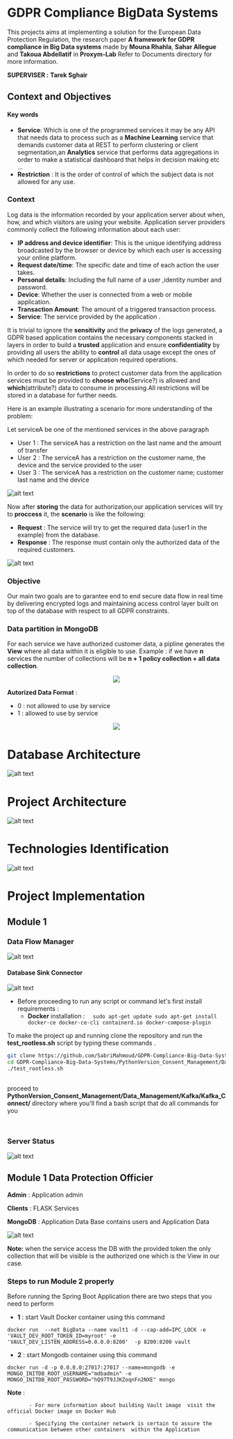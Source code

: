 # GDPR Compliance BigData Systems 

This projects aims at implementing a solution for the European Data Protection Regulation, the research paper **A framework for GDPR compliance in Big Data
systems** made by **Mouna Rhahla**, **Sahar Allegue** and **Takoua Abdellatif** in **Proxym-Lab** Refer to Documents directory for more information.

**SUPERVISER :** **Tarek Sghair**

## Context and Objectives

#### Key words 
   - **Service**: Which is one of the programmed services it may be any API that needs data to process such as a **Machine Learning** service that demands customer data at REST to perform clustering or client segmentation,an **Analytics** service that performs data aggregations in order to make a statistical dashboard that helps in decision making etc ... 
   - **Restriction** : It is the order of control of which the subject data is not allowed for any use.

### Context

Log data is the information recorded by your application server about when, how, and which visitors are using your website. Application server providers  commonly collect the following information about each user:
  
  - **IP address and device identifier**: This is the unique identifying address broadcasted by the browser or device by which each user is accessing your online platform.
  - **Request date/time**: The specific date and time of each action the user takes.
  - **Personal details**: Including the full name of a user ,identity number and password.
  - **Device**: Whether the user is connected from a web or mobile application.
  - **Transaction Amount**: The amount of a triggered  transaction process.
  - **Service**: The service provided by the application .

It is trivial to ignore the **sensitivity** and the **privacy** of the logs generated, a GDPR based application contains the necessary components stacked in layers in order to build a **trusted** application and ensure **confidentiality** by providing all users the ability to **control** all data usage except the ones of which needed for server or application required operations.

In order to do so **restrictions** to protect customer data from the application services must be provided to **choose** **who**(Service?) is allowed and **which**(attribute?) data to consume in processing.All restrictions will be stored in a database for further needs.


Here is an example illustrating a scenario for more understanding of the problem:

Let serviceA be one of the mentioned services in the above paragraph
  - User 1 : The serviceA has a restriction on the last name and the amount of transfer 
  - User 2 : The serviceA has a restriction on the customer name, the device and the service provided to the user
  - User 3 : The serviceA has a restriction on the customer name; customer last name and the device 
	 

![alt text](https://github.com/SabriMahmoud/GDPR_Compliance_BigData_Systems/blob/development/Documents/context.png)



Now after **storing** the data for authorization,our application services will try to **proccess** it, the **scenario** is like the following: 

- **Request** : The service will try to get the required data (user1 in the example) from the database. 
- **Response** : The response must contain only the authorized data of the required customers.

![alt text](https://github.com/SabriMahmoud/GDPR_Compliance_BigData_Systems/blob/development/Documents/objective.png)

### Objective 

Our main two goals are to garantee end to end secure data flow in real time  by delivering encrypted logs and  maintaining access control layer built on top of the database with respect to all GDPR constraints. 

### Data partition in MongoDB 

For each service we have authorized customer data, a pipline generates the **View** where all data within it is eligible to use.
Example : if we have **n** services the number of collections will be **n + 1 policy collection + all data collection**.
 


<p align="center">
  <img src="https://github.com/SabriMahmoud/GDPR_Compliance_BigData_Systems/blob/development/Documents/dataPartition.png" />
</p>

**Autorized Data Format** : 
- 0 : not allowed to use by service 
- 1 : allowed to use by service 

<p align="center">
  <img src="https://github.com/SabriMahmoud/GDPR_Compliance_BigData_Systems/blob/development/Documents/authorized_data.png" />
</p>

# Database Architecture

![alt text](https://github.com/SabriMahmoud/GDPR_Compliance_BigData_Systems/blob/development/Documents/database_architecture.png)


# Project Architecture 

![alt text](https://github.com/SabriMahmoud/GDPR_Compliance_BigData_Systems/blob/development/Documents/architecture.png)


# Technologies Identification 

![alt text](https://github.com/SabriMahmoud/GDPR_Compliance_BigData_Systems/blob/development/Documents/technologies_id.png)

# Project Implementation        
## Module 1 


### Data Flow Manager
 
![alt text](https://github.com/SabriMahmoud/GDPR_Compliance_BigData_Systems/blob/development/Documents/kafka_and_zookeeper.png)
           
#### Database Sink Connector 

![alt text](https://github.com/SabriMahmoud/GDPR_Compliance_BigData_Systems/blob/development/Documents/kafka_connect.png) 

* Before proceeding to run any script or command let's first install requirements :
  - **Docker** installation :
    ``  sudo apt-get update
        sudo apt-get install docker-ce docker-ce-cli containerd.io docker-compose-plugin``

 

To make the project up and running clone the repository and run the **test_rootless.sh** script by typing these commands .
```bash
git clone https://github.com/SabriMahmoud/GDPR-Compliance-Big-Data-Systems.git
cd GDPR-Compliance-Big-Data-Systems/PythonVersion_Consent_Management/Data_Management/Kafka/Kafka_Connect/
./test_rootless.sh
	
```   
proceed to **PythonVersion_Consent_Management/Data_Management/Kafka/Kafka_Connect/** directory where you'll find a bash script that do all commands for you
```bash
	  
```   
### Server Status 

![alt text](https://github.com/SabriMahmoud/GDPR_Compliance_BigData_Systems/blob/development/Documents/server_status.png)


## Module 1 Data Protection Officier 


**Admin** : Application admin 

**Clients** : FLASK Services 

**MongoDB** : Application Data Base contains users and Application Data 





![alt text](https://mktg-content-api-hashicorp.vercel.app/api/assets?product=tutorials&version=main&asset=public%2Fimg%2Fvault%2Fvault-mongodb.png)

**Note:** when the service access the DB with the provided token the only collection that will be visible is the authorized one which is the View in our case.



### Steps to run Module 2 properly 


Before running the Spring Boot Application  there are two steps that you need to perform 
- **1** : start Vault Docker container using this command 


``docker run  --net BigData --name vault1 -d --cap-add=IPC_LOCK
-e 'VAULT_DEV_ROOT_TOKEN_ID=myroot' -e 'VAULT_DEV_LISTEN_ADDRESS=0.0.0.0:8200' 
-p 8200:8200 vault``

- **2** : start Mongodb container using this command 

``docker run -d -p 0.0.0.0:27017:27017 --name=mongodb -e MONGO_INITDB_ROOT_USERNAME="mdbadmin" -e MONGO_INITDB_ROOT_PASSWORD="hQ97T9JJKZoqnFn2NXE" mongo
``

**Note** : 

           - For more information about building Vault image  visit the official Docker image on Docker Hub 

           - Specifying the container network is certain to assure the communication between other containers  within the Application 
   
